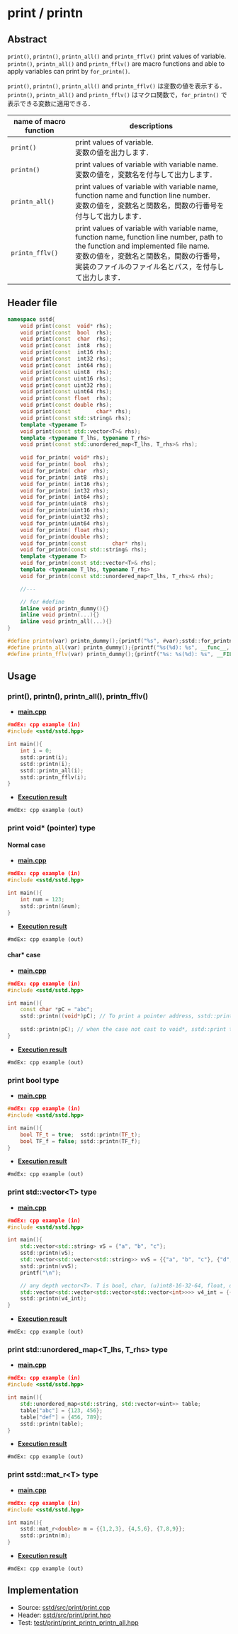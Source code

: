 # print / printn
## Abstract
`print()`, `printn()`, `printn_all()` and `printn_fflv()` print values of variable.  
`printn()`, `printn_all()` and `printn_fflv()` are macro functions and able to apply variables can print by `for_printn()`.

`print()`, `printn()`, `printn_all()` and `printn_fflv()` は変数の値を表示する．  
`printn()`, `printn_all()` and `printn_fflv()` はマクロ関数で，`for_printn()` で表示できる変数に適用できる．

| name of macro function | descriptions |
| ---------------------- | ------------ |
| `print()`              | print values of variable. <br>変数の値を出力します． |
| `printn()`             | print values of variable with variable name. <br>変数の値を，変数名を付与して出力します． |
| `printn_all()`         | print values of variable with variable name, function name and function line number. <br>変数の値を，変数名と関数名，関数の行番号を付与して出力します． |
| `printn_fflv()`        | print values of variable with variable name, function name, function line number, path to the function and implemented file name. <br>変数の値を，変数名と関数名，関数の行番号，実装のファイルのファイル名とパス，を付与して出力します． |


## Header file
```cpp
namespace sstd{
    void print(const  void* rhs);
    void print(const  bool  rhs);
    void print(const  char  rhs);
    void print(const  int8  rhs);
    void print(const  int16 rhs);
    void print(const  int32 rhs);
    void print(const  int64 rhs);
    void print(const uint8  rhs);
    void print(const uint16 rhs);
    void print(const uint32 rhs);
    void print(const uint64 rhs);
    void print(const float  rhs);
    void print(const double rhs);
    void print(const        char* rhs);
    void print(const std::string& rhs);
    template <typename T>
    void print(const std::vector<T>& rhs);
    template <typename T_lhs, typename T_rhs>
    void print(const std::unordered_map<T_lhs, T_rhs>& rhs);
    
    void for_printn( void* rhs);
    void for_printn( bool  rhs);
    void for_printn( char  rhs);
    void for_printn( int8  rhs);
    void for_printn( int16 rhs);
    void for_printn( int32 rhs);
    void for_printn( int64 rhs);
    void for_printn(uint8  rhs);
    void for_printn(uint16 rhs);
    void for_printn(uint32 rhs);
    void for_printn(uint64 rhs);
    void for_printn( float rhs);
    void for_printn(double rhs);
    void for_printn(const        char* rhs);
    void for_printn(const std::string& rhs);
    template <typename T>
    void for_printn(const std::vector<T>& rhs);
    template <typename T_lhs, typename T_rhs>
    void for_printn(const std::unordered_map<T_lhs, T_rhs>& rhs);

    //---

    // for #define
    inline void printn_dummy(){}
    inline void printn(...){}
    inline void printn_all(...){}
}

#define printn(var) printn_dummy();{printf("%s", #var);sstd::for_printn(var);}
#define printn_all(var) printn_dummy();{printf("%s(%d): %s", __func__, __LINE__, #var);sstd::for_printn(var);}
#define printn_fflv(var) printn_dummy();{printf("%s: %s(%d): %s", __FILE__, __func__, __LINE__, #var);sstd::for_printn(var);}
```

## Usage
### print(), printn(), printn_all(), printn_fflv()
- <u>**main.cpp**</u>
```cpp
#mdEx: cpp example (in)
#include <sstd/sstd.hpp>

int main(){
    int i = 0;
    sstd::print(i);
    sstd::printn(i);
    sstd::printn_all(i);
    sstd::printn_fflv(i);
}
```
- <u>**Execution result**</u>
```
#mdEx: cpp example (out)
```

### print void* (pointer) type
#### Normal case
- <u>**main.cpp**</u>
```cpp
#mdEx: cpp example (in)
#include <sstd/sstd.hpp>

int main(){
    int num = 123;
    sstd::printn(&num);
}
```
- <u>**Execution result**</u>
```
#mdEx: cpp example (out)
```
#### char* case
- <u>**main.cpp**</u>
```cpp
#mdEx: cpp example (in)
#include <sstd/sstd.hpp>

int main(){
    const char *pC = "abc";
    sstd::printn((void*)pC); // To print a pointer address, sstd::print requires to cast char* to void*.
    
    sstd::printn(pC); // when the case not cast to void*, sstd::print treats the variable as a string.
}
```
- <u>**Execution result**</u>
```
#mdEx: cpp example (out)
```

### print bool type
- <u>**main.cpp**</u>
```cpp
#mdEx: cpp example (in)
#include <sstd/sstd.hpp>

int main(){
    bool TF_t = true;  sstd::printn(TF_t);
    bool TF_f = false; sstd::printn(TF_f);
}
```
- <u>**Execution result**</u>
```
#mdEx: cpp example (out)
```

### print std::vector&lt;T&gt; type
- <u>**main.cpp**</u>
```cpp
#mdEx: cpp example (in)
#include <sstd/sstd.hpp>

int main(){
    std::vector<std::string> vS = {"a", "b", "c"};
    sstd::printn(vS);
    std::vector<std::vector<std::string>> vvS = {{"a", "b", "c"}, {"d", "e", "f"}};
    sstd::printn(vvS);
    printf("\n");

    // any depth vector<T>. T is bool, char, (u)int8-16-32-64, float, double, char* and std::string.
    std::vector<std::vector<std::vector<std::vector<int>>>> v4_int = {{{{1, 2}, {3, 4}}, {{5, 6}, {7, 8}}}, {{{9, 10}, {11, 12}}, {{13, 14}, {15, 16}}}};
    sstd::printn(v4_int);
}
```
- <u>**Execution result**</u>
```
#mdEx: cpp example (out)
```

### print std::unordered_map&lt;T_lhs, T_rhs&gt; type
- <u>**main.cpp**</u>
```cpp
#mdEx: cpp example (in)
#include <sstd/sstd.hpp>

int main(){
    std::unordered_map<std::string, std::vector<uint>> table;
    table["abc"] = {123, 456};
    table["def"] = {456, 789};
    sstd::printn(table);
}
```
- <u>**Execution result**</u>
```
#mdEx: cpp example (out)
```

### print sstd::mat_r&lt;T&gt; type
- <u>**main.cpp**</u>
```cpp
#mdEx: cpp example (in)
#include <sstd/sstd.hpp>

int main(){
    sstd::mat_r<double> m = {{1,2,3}, {4,5,6}, {7,8,9}};
    sstd::printn(m);
}
```
- <u>**Execution result**</u>
```
#mdEx: cpp example (out)
```

## Implementation
- Source: [sstd/src/print/print.cpp](https://github.com/admiswalker/SubStandardLibrary-SSTD-/blob/master/sstd/src/print/print.cpp)
- Header: [sstd/src/print/print.hpp](https://github.com/admiswalker/SubStandardLibrary-SSTD-/blob/master/sstd/src/print/print.hpp)
- Test: [test/print/print_printn_printn_all.hpp](https://github.com/admiswalker/SubStandardLibrary-SSTD-/blob/master/test/print/print_printn_printn_all.hpp)
